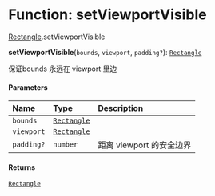 # Function: setViewportVisible

[Rectangle](/en/auto-docs/fixed-layout-editor/modules/Rectangle.md).setViewportVisible

**setViewportVisible**(`bounds`, `viewport`, `padding?`): [`Rectangle`](/en/auto-docs/fixed-layout-editor/classes/Rectangle-1.md)

保证bounds 永远在 viewport 里边

#### Parameters

| Name | Type | Description |
| :------ | :------ | :------ |
| `bounds` | [`Rectangle`](/en/auto-docs/fixed-layout-editor/classes/Rectangle-1.md) |  |
| `viewport` | [`Rectangle`](/en/auto-docs/fixed-layout-editor/classes/Rectangle-1.md) |  |
| `padding?` | `number` | 距离 viewport 的安全边界 |

#### Returns

[`Rectangle`](/en/auto-docs/fixed-layout-editor/classes/Rectangle-1.md)
